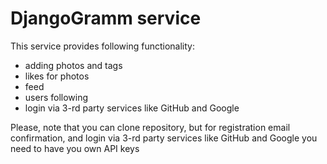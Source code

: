 # DjangoGramm service
This service provides following functionality:
- adding photos and tags
- likes for photos
- feed
- users following
- login via 3-rd party services like GitHub and Google

Please, note that you can clone repository, but for registration email confirmation, and login via 3-rd party services like GitHub and Google you need to have you own API keys
